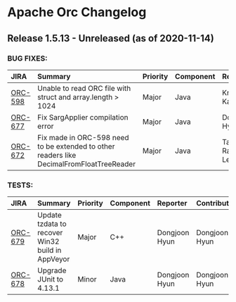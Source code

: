 
<!---
# Licensed to the Apache Software Foundation (ASF) under one
# or more contributor license agreements.  See the NOTICE file
# distributed with this work for additional information
# regarding copyright ownership.  The ASF licenses this file
# to you under the Apache License, Version 2.0 (the
# "License"); you may not use this file except in compliance
# with the License.  You may obtain a copy of the License at
#
#     http://www.apache.org/licenses/LICENSE-2.0
#
# Unless required by applicable law or agreed to in writing, software
# distributed under the License is distributed on an "AS IS" BASIS,
# WITHOUT WARRANTIES OR CONDITIONS OF ANY KIND, either express or implied.
# See the License for the specific language governing permissions and
# limitations under the License.
-->
# Apache Orc Changelog

## Release 1.5.13 - Unreleased (as of 2020-11-14)



### BUG FIXES:

| JIRA | Summary | Priority | Component | Reporter | Contributor |
|:---- |:---- | :--- |:---- |:---- |:---- |
| [ORC-598](https://issues.apache.org/jira/browse/ORC-598) | Unable to read ORC file with struct and array.length \> 1024 |  Major | Java | Krisztian Kasa | Krisztian Kasa |
| [ORC-677](https://issues.apache.org/jira/browse/ORC-677) | Fix SargApplier compilation error |  Major | Java | Dongjoon Hyun | Dongjoon Hyun |
| [ORC-672](https://issues.apache.org/jira/browse/ORC-672) | Fix made in ORC-598 need to be extended to other readers like DecimalFromFloatTreeReader |  Major | Java | Taraka Rama Rao Lethavadla | Panagiotis Garefalakis |


### TESTS:

| JIRA | Summary | Priority | Component | Reporter | Contributor |
|:---- |:---- | :--- |:---- |:---- |:---- |
| [ORC-679](https://issues.apache.org/jira/browse/ORC-679) | Update tzdata to recover Win32 build in AppVeyor |  Major | C++ | Dongjoon Hyun | Dongjoon Hyun |
| [ORC-678](https://issues.apache.org/jira/browse/ORC-678) | Upgrade JUnit to 4.13.1 |  Minor | Java | Dongjoon Hyun | Dongjoon Hyun |


